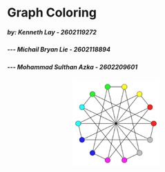 # Graph Coloring
##### by: Kenneth Lay - 2602119272
##### ---  Michail Bryan Lie - 2602118894
##### --- Mohammad Sulthan Azka - 2602209601
<div class="img1" align="center" /> 
<img src="/assets/gcol-log.png" width="200"/>
<div>

